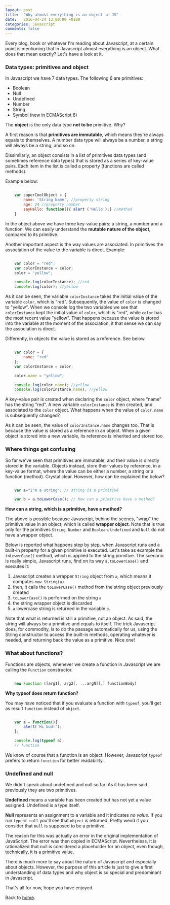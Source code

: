```yaml
---
layout: post
title:  "Why almost everything is an object in JS"
date:   2016-04-24 13:00:00 +0100
categories: Javascript
comments: false
---
```


Every blog, book or whatever I'm reading about Javascript, at a certain point is mentioning that in Javascript almost everything is an object. What does that mean exactly? Let's have a look at it.

### Data types: primitives and object ###
In Javascript we have 7 data types. The following 6 are primitives:

* Boolean
* Null
* Undefined
* Number
* String
* Symbol (new in ECMAScript 6)

The **object** is the only data type **not to be** primitive. Why?

A first reason is that **primitives are immutable**, which means they're always equals to themselves. A number data type will always be a number, a string will always be a string, and so on.

Dissimilarly, an object consists in a list of primitives data types (and sometimes reference data types) that is stored as a series of key-value pairs. Each item in the list is called a property (functions are called methods).

Example below:

```javascript

	var superCoolObject = {
		name: 'String Name', //property string
		age: 24 //property number
		sayHello: function(){ alert ('Hello');} //method
	}

```

In the object above we have three key-value pairs: a string, a number and a function. We can easily understand the **mutable nature of the object**, compared to its primitive.

Another important aspect is the way values are associated. In primitives the association of the value to the variable is direct. Example:

```javascript

	var color = "red";
	var colorInstance = color;
	color = "yellow";

	console.log(colorInstance); //red
	console.log(color); //yellow

```

As it can be seen, the variable `colorInstance` takes the initial value of the variable `color`, which is "red". Subsequently, the value of `color` is changed to "yellow". When we console log the two variables we see that `colorInstance` kept the initial value of `color`, which is "red", while `color` has the most recent value "yellow". That happens because the value is stored into the variable at the moment of the association, it that sense we can say the association is direct.

Differently, in objects the value is stored as a reference. See below.

```javascript

	var color = {
		name: "red"
	};
	var colorInstance = color;

	color.name = "yellow";

	console.log(color.name); //yellow
	console.log(colorInstance.name); //yellow

```

A key-value pair is created when declaring the `color` object, where “name” has the string "red". A new variable `colorInstance` is then created, and associated to the `color` object.
What happens when the value of `color.name` is subsequently changed?

As it can be seen, the value of `colorInstance.name` changes too. That is because the value is stored as a reference in an object. When a given object is stored into a new variable, its reference is inherited and stored too.

### Where things get confusing ###
So far we've seen that primitives are immutable, and their value is directly stored in the variable. Objects instead, store their values by reference, in a key-value format, where the value can be either a number, a string or a function (method).
Crystal clear. However, how can be explained the below?

```javascript

	var a="I'm a string"; // string is a primitive

	var b = a.toLowerCase(); // How can a primitive have a method?

```

**How can a string, which is a primitive, have a method?**

The above is possible because Javascript, behind the scenes, "wrap" the primitive value in an object, which is called **wrapper object**. Note that is true only for the primitives `String`, `Number` and `Boolean`. `Undefined` and `Null` do not have a wrapper object.

Below is reported what happens step by step, when Javascript runs and a built-in property for a given primitive is executed. Let's take as example the `toLowerCase()` method, which is applied to the string primitive. The scenario is really simple, Javascript runs, find on its way `a.toLowerCase()` and executes it:

1. Javascript creates a wrapper `String` object from `a`, which means it computes `new String(a)`
2. then, it calls the `toLowerCase()` method from the string object previously created
3. `toLowerCase()` is performed on the string `a`
3. the string wrapper object is discarded
4. `a` lowercase string is returned in the variable `b`.

Note that what is returned is still a primitive, not an object. As said, the string will always be a primitive and equals to itself. The trick Javascript does, for commodity, is to do the passage automatically for us, using the String constructor to access the built-in methods, operating whatever is needed, and returning back the value as a primitive. Nice one!

### What about functions? ###
Functions are objects, whenever we create a function in Javascript we are calling the `Function` constructor.

```javascript

	new Function ([arg1[, arg2[, ...argN]],] functionBody)

```

**Why typeof does return function?**

You may have noticed that if you evaluate a function with `typeof`, you'll get as result `function` instead of `object`.

```javascript

	var a = function(){
		alert('Hi bud!');
	};

	console.log(typeof a);
	// function

```

We know of course that a function is an object. However, Javascript `typeof` prefers to return `function` for better readability.

### Undefined and null ###
We didn't speak about undefined and null so far. As it has been said previously they are two primitives.

**Undefined** means a variable has been created but has not yet a value assigned. Undefined is a type itself.

**Null** represents an assignment to a variable and it indicates *no value*. If you run `typeof null` you'll see that `object` is returned. Pretty weird if you consider that `null` is supposed to be a primitive.

The reason for this was actually an error in the original implementation of JavaScript. The error was then copied in ECMAScript. Nevertheless, it is rationalized that null is considered a placeholder for an object, even though, technically, it is a primitive value.

There is much more to say about the nature of Javascript and especially about objects. However, the purpose of this article is just to give a first understanding of data types and why object is so special and predominant in Javascript. 

That's all for now, hope you have enjoyed.

Back to [home](/). 
